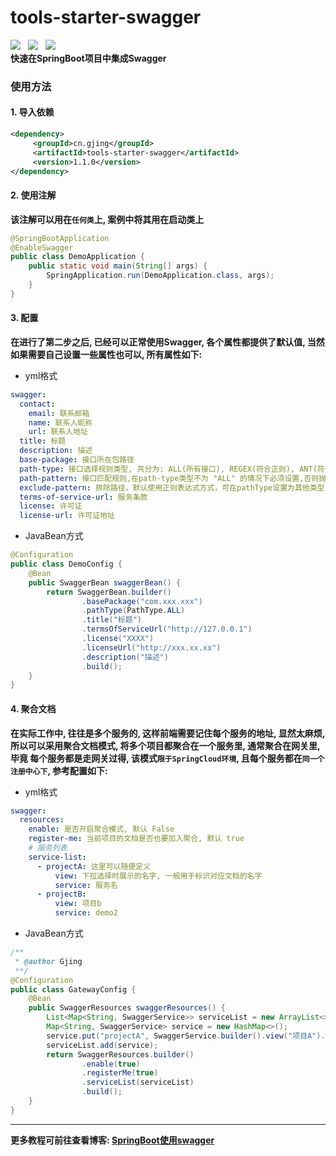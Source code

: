 # tools-starter-swagger
![](https://img.shields.io/badge/version-1.1.0-green.svg) &nbsp; 
![](https://img.shields.io/badge/author-Gjing-green.svg) &nbsp; 
![](https://img.shields.io/badge/builder-success-green.svg)   
**快速在SpringBoot项目中集成Swagger**
### 使用方法
#### 1. 导入依赖
```xml
<dependency>
     <groupId>cn.gjing</groupId>
     <artifactId>tools-starter-swagger</artifactId>
     <version>1.1.0</version>
</dependency>
```
#### 2. 使用注解
**该注解可以用在``任何类``上, 案例中将其用在启动类上**
```java
@SpringBootApplication
@EnableSwagger
public class DemoApplication {
    public static void main(String[] args) {
        SpringApplication.run(DemoApplication.class, args);
    }
}
```
#### 3. 配置
**在进行了第二步之后, 已经可以正常使用Swagger, 各个属性都提供了默认值, 当然如果需要自己设置一些属性也可以, 所有属性如下:**
* yml格式
```yaml
swagger:
  contact:
    email: 联系邮箱
    name: 联系人昵称
    url: 联系人地址
  title: 标题
  description: 描述
  base-package: 接口所在包路径
  path-type: 接口选择规则类型, 共分为: ALL(所有接口), REGEX(符合正则), ANT(符合路径)三个类型, 默认为ALL类型
  path-pattern: 接口匹配规则,在path-type类型不为 "ALL" 的情况下必须设置,否则抛非法参数异常
  exclude-pattern: 排除路径，默认使用正则表达式方式，可在pathType设置为其他类型(pathType类型为ALL时默认走正则)
  terms-of-service-url: 服务条款
  license: 许可证
  license-url: 许可证地址
```
*  JavaBean方式
```java
@Configuration
public class DemoConfig {
    @Bean
    public SwaggerBean swaggerBean() {
        return SwaggerBean.builder()
                .basePackage("com.xxx.xxx")
                .pathType(PathType.ALL)
                .title("标题")
                .termsOfServiceUrl("http://127.0.0.1")
                .license("XXXX")
                .licenseUrl("http://xxx.xx.xx")
                .description("描述")
                .build();
    }
}     
```
#### 4. 聚合文档
**在实际工作中, 往往是多个服务的, 这样前端需要记住每个服务的地址, 显然太麻烦, 所以可以采用聚合文档模式, 将多个项目都聚合在一个服务里, 通常聚合在网关里, 毕竟
每个服务都是走网关过得, 该模式``限于SpringCloud环境``, 且每个服务都在``同一个注册中心下``, 参考配置如下:**
* yml格式
```yaml
swagger:
  resources:
    enable: 是否开启聚合模式, 默认 False
    register-me: 当前项目的文档是否也要加入聚合, 默认 true
    # 服务列表
    service-list:
      - projectA: 这里可以随便定义
          view: 下拉选择时展示的名字, 一般用于标识对应文档的名字
          service: 服务名
      - projectB:
          view: 项目b
          service: demo2   
```
* JavaBean方式
```java
/**
 * @author Gjing
 **/
@Configuration
public class GatewayConfig {
    @Bean
    public SwaggerResources swaggerResources() {
        List<Map<String, SwaggerService>> serviceList = new ArrayList<>();
        Map<String, SwaggerService> service = new HashMap<>();
        service.put("projectA", SwaggerService.builder().view("项目A").service("demo").build());
        serviceList.add(service);
        return SwaggerResources.builder()
                .enable(true)
                .registerMe(true)
                .serviceList(serviceList)
                .build();
    }
}
```
---
**更多教程可前往查看博客: [SpringBoot使用swagger](https://yq.aliyun.com/articles/703133?spm=a2c4e.11155435.0.0.68153312Yeo5xN)**